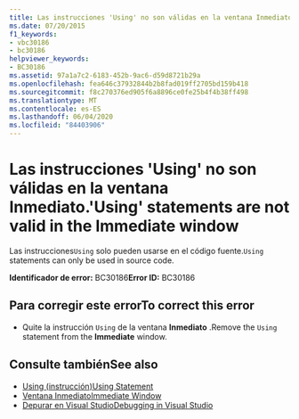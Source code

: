 ```yaml
---
title: Las instrucciones 'Using' no son válidas en la ventana Inmediato.
ms.date: 07/20/2015
f1_keywords:
- vbc30186
- bc30186
helpviewer_keywords:
- BC30186
ms.assetid: 97a1a7c2-6183-452b-9ac6-d59d8721b29a
ms.openlocfilehash: fea646c37932844b2b8fad019ff2705bd159b418
ms.sourcegitcommit: f8c270376ed905f6a8896ce0fe25b4f4b38ff498
ms.translationtype: MT
ms.contentlocale: es-ES
ms.lasthandoff: 06/04/2020
ms.locfileid: "84403906"
---
```

# <a name="using-statements-are-not-valid-in-the-immediate-window"></a><span data-ttu-id="d0989-102">Las instrucciones 'Using' no son válidas en la ventana Inmediato.</span><span class="sxs-lookup"><span data-stu-id="d0989-102">'Using' statements are not valid in the Immediate window</span></span>
<span data-ttu-id="d0989-103">Las instrucciones`Using` solo pueden usarse en el código fuente.</span><span class="sxs-lookup"><span data-stu-id="d0989-103">`Using` statements can only be used in source code.</span></span>  
  
 <span data-ttu-id="d0989-104">**Identificador de error:** BC30186</span><span class="sxs-lookup"><span data-stu-id="d0989-104">**Error ID:** BC30186</span></span>  
  
## <a name="to-correct-this-error"></a><span data-ttu-id="d0989-105">Para corregir este error</span><span class="sxs-lookup"><span data-stu-id="d0989-105">To correct this error</span></span>  
  
- <span data-ttu-id="d0989-106">Quite la instrucción `Using` de la ventana **Inmediato** .</span><span class="sxs-lookup"><span data-stu-id="d0989-106">Remove the `Using` statement from the **Immediate** window.</span></span>  
  
## <a name="see-also"></a><span data-ttu-id="d0989-107">Consulte también</span><span class="sxs-lookup"><span data-stu-id="d0989-107">See also</span></span>

- [<span data-ttu-id="d0989-108">Using (instrucción)</span><span class="sxs-lookup"><span data-stu-id="d0989-108">Using Statement</span></span>](../language-reference/statements/using-statement.md)
- [<span data-ttu-id="d0989-109">Ventana Inmediato</span><span class="sxs-lookup"><span data-stu-id="d0989-109">Immediate Window</span></span>](/visualstudio/ide/reference/immediate-window)
- [<span data-ttu-id="d0989-110">Depurar en Visual Studio</span><span class="sxs-lookup"><span data-stu-id="d0989-110">Debugging in Visual Studio</span></span>](/visualstudio/debugger/debugger-feature-tour)
